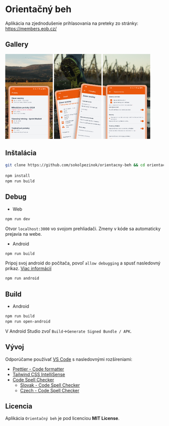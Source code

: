 # Orientačný beh

Aplikácia na zjednodušenie prihlasovania na preteky zo stránky:
https://members.eob.cz/

## Gallery

<img src="./images/1_list.png" width="30%"></img> <img src="./images/2_detail.png" width="30%"></img> <img src="./images/3_notify.png" width="30%"></img>

## Inštalácia

```sh
git clone https://github.com/sokolpezinok/orientacny-beh && cd orientacny-beh

npm install
npm run build
```

## Debug

- Web

```sh
npm run dev
```

Otvor `localhost:3000` vo svojom prehliadači. Zmeny v kóde sa automaticky prejavia na webe.

- Android

```sh
npm run build
```

Pripoj svoj android do počítača, povoľ `allow debugging` a spusť nasledovný príkaz. [Viac informácií](https://stackoverflow.com/a/71426608/14900791)

```sh
npm run android
```

## Build

- Android

```sh
npm run build
npm run open-android
```

V Android Studio zvoľ `Build`->`Generate Signed Bundle / APK`.

## Vývoj

Odporúčame používať [VS Code](https://code.visualstudio.com/) s nasledovnými rozšíreniami:

- [Prettier - Code formatter](https://marketplace.visualstudio.com/items?itemName=esbenp.prettier-vscode)
- [Tailwind CSS IntelliSense](https://marketplace.visualstudio.com/items?itemName=bradlc.vscode-tailwindcss)
- [Code Spell Checker](https://marketplace.visualstudio.com/items?itemName=streetsidesoftware.code-spell-checker)
  - [Slovak - Code Spell Checker](https://marketplace.visualstudio.com/items?itemName=streetsidesoftware.code-spell-checker-slovak)
  - [Czech - Code Spell Checker](https://marketplace.visualstudio.com/items?itemName=streetsidesoftware.code-spell-checker-czech)

## Licencia

Aplikácia `Orientačný beh` je pod licenciou **MIT License**.
